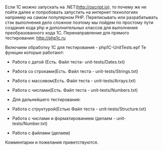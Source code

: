 Если 1С можно запускать на .NET(http://oscript.io), то почему же  не пойти далее и попробовать запустить на интернет технологиях например на самом популярном PHP.
Переписывать или разрабатывать стэк выполнения дело сложное поэтому мы пойдем по простому пути создания кода php и дополнительных классов для выполнения преобразованного кода 1С.
Перенаправление для прямого тестирования: http://php1c.ru

Включаем обработку 1С для тестирования - php1C-UnitTests.epf
Те функции которые работают:
- Работа с датой (Есть. Файл теста- unit-tests/Dates.txt)
- Работа со строками(Есть. Файл теста - unit-tests/Strings.txt)
- Работа с массивом(Есть. Файл теста - unit-tests/Arrays.txt)
- Работа с числами(Есть. Файл теста - unit-tests/Numbers.txt)

- Для дальнейшего тестирования:
- Работа с структурой(Естью Файл теста - unit-tests/Structure.txt)
- Работа с числами и форматированием (делаем - unit-tests/Number.txt)
- Работа с файлами (делаем)

Комментарии и пожелания приветствуются. 
